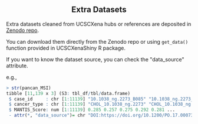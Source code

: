 <center> <h2> Extra Datasets </h2> </center>

Extra datasets cleaned from UCSCXena hubs or references are deposited in [Zenodo repo](https://zenodo.org/record/12525057).

You can download them directly from the Zenodo repo or using `get_data()` function provided in UCSCXenaShiny R package.

If you want to know the dataset source, you can check the "data_source" attribute.

e.g.,

```r
> str(pancan_MSI)
tibble [11,139 x 3] (S3: tbl_df/tbl/data.frame)
 $ case_id     : chr [1:11139] "10.1038_ng.2273_B085" "10.1038_ng.2273_B099" "10.1038_ng.2273_R104" "10.1038_ng.2273_T26" ...
 $ cancer_type : chr [1:11139] "CHOL_10.1038_ng.2273" "CHOL_10.1038_ng.2273" "CHOL_10.1038_ng.2273" "CHOL_10.1038_ng.2273" ...
 $ MANTIS_Score: num [1:11139] 0.285 0.257 0.275 0.292 0.281 ...
 - attr(*, "data_source")= chr "DOI:https://doi.org/10.1200/PO.17.00073"
```

